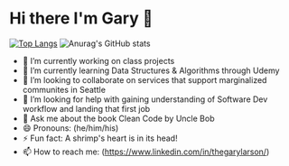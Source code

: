 # Hi there I'm Gary 👋

[![Top Langs](https://github-readme-stats.vercel.app/api/top-langs/?username=theGaryLarson&hide=html,css)](https://github.com/anuraghazra/github-readme-stats) 
![Anurag's GitHub stats](https://github-readme-stats.vercel.app/api?username=theGaryLarson&show_icons=true&theme=radical)

- 🔭 I’m currently working on class projects
- 🌱 I’m currently learning Data Structures & Algorithms through Udemy
- 👯 I’m looking to collaborate on services that support marginalized communites in Seattle
- 🤔 I’m looking for help with gaining understanding of Software Dev workflow and landing that first job
- 💬 Ask me about the book Clean Code by Uncle Bob
- 😄 Pronouns: (he/him/his)
- ⚡ Fun fact: A shrimp's heart is in its head!
- 📫 How to reach me: (https://www.linkedin.com/in/thegarylarson/)


